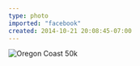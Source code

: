 ```yaml
---
type: photo
imported: "facebook"
created: 2014-10-21 20:08:45-07:00
---
```

![Oregon Coast 50k](/media/images/photos/2014/10/oregon-coast-50.jpg)
